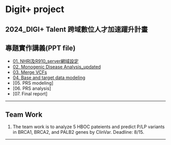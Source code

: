 # Digit+ project
2024_DIGI+ Talent 跨域數位人才加速躍升計畫
---
## 專題實作講義(PPT file)

* [01. NHRI及R910_server網域設定](https://drive.google.com/file/d/1Hr1KNo2XiDB4ZLSSOnxH7UzfSbrmNLaf/view?usp=sharing)
* [02. Monogenic Disease Analysis_updated](https://drive.google.com/file/d/1lmQKgYnSqzZC8UM1bA6iQfIke2iMu1p1/view?usp=sharing)
* [03. Merge VCFs](https://drive.google.com/file/d/1zMtwp0eTLg8F8uIh8yTmDYA_ZSZAR8uK/view?usp=sharing)
* [04. Base and target data modeling](https://drive.google.com/file/d/1Z-odPLeU6WrA_5Znnqq6Cj2zepyINFFI/view?usp=sharing)
* [05. PRS modeling]
* [06. PRS analysis]
* [07. Final report]
---
## Team Work
1. The team work is to analyze 5 HBOC pateients and predict P/LP variants in BRCA1, BRCA2, and PALB2 genes by ClinVar. Deadline: 8/15.
---
